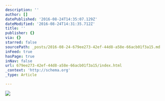 ```yaml
---
description: ''
author: []
datePublished: '2016-08-24T14:35:07.129Z'
dateModified: '2016-08-24T14:31:35.712Z'
title: ''
publisher: {}
via: {}
starred: false
sourcePath: _posts/2016-08-24-679ee273-42ef-44d8-a58e-66acb01f3a15.md
inFeed: true
hasPage: true
inNav: false
url: 679ee273-42ef-44d8-a58e-66acb01f3a15/index.html
_context: 'http://schema.org'
_type: Article

---
```

![](https://the-grid-user-content.s3-us-west-2.amazonaws.com/04659602-22c0-4e6b-91fe-71fd381ec8df.jpg)